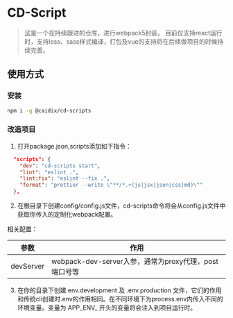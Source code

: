 # CD-Script

> 这是一个在持续跟进的仓库，进行webpack5封装， 目前仅支持react运行时，支持less、sass样式编译，打包及vue的支持将在后续做项目的时候持续完善。

## 使用方式

### 安装

```bash
npm i -g @caidix/cd-scripts
```

### 改造项目

1. 打开package.json,scripts添加如下指令：

```json
  "scripts": {
    "dev": "cd-scripts start",
    "lint": "eslint .",
    "lint:fix": "eslint --fix .",
    "format": "prettier --write \"**/*.+(js|jsx|json|css|md)\""
  },
```

2. 在根目录下创建config/config.js文件，cd-scripts命令将会从config.js文件中获取你传入的定制化webpack配置。

相关配置：

| 参数 | 作用 |
|  ----  | ----  |
| devServer| webpack-dev-server入参，通常为proxy代理，post端口号等 |

3. 在你的目录下创建.env.development 及 .env.production 文件，它们的作用和传统cli创建时.env的作用相同。在不同环境下为process.env内传入不同的环境变量。变量为 APP_ENV_ 开头的变量将会注入到项目运行时。
